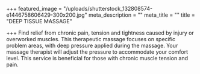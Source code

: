 +++
featured_image = "/uploads/shutterstock_132808574-e1446758606429-300x200.jpg"
meta_description = ""
meta_title = ""
title = "DEEP TISSUE MASSAGE"

+++
Find relief from chronic pain, tension and tightness caused by injury or overworked muscles. This therapeutic massage focuses on specific problem areas, with deep pressure applied during the massage. Your massage therapist will adjust the pressure to accommodate your comfort level. This service is beneficial for those with chronic muscle tension and pain.